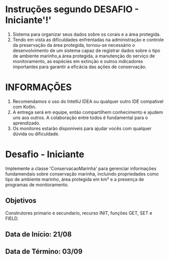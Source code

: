 # Instruções segundo DESAFIO - Iniciante'!'

1. Sistema para organizar seus dados sobre os corais e a área protegida.
2. Tendo em vista as dificuldades enfrentadas na administração e controle da preservação da área protegida, tornou-se necessário o desenvolvimento de um sistema capaz de registrar dados sobre o tipo de ambiente marinho,a área protegida, a manutenção do serviço de monitoramento, as espécies em extinção e outros indicadores importantes para garantir a eficácia das ações de conservação.

# INFORMAÇÕES

1. Recomendamos o uso do IntelliJ IDEA ou qualquer outro IDE compatível com Kotlin.
2. A entrega será em equipe, então compartilhem conhecimento e ajudem uns aos outros. 
   A colaboração entre todos é fundamental para o aprendizado.
3. Os monitores estarão disponíveis para ajudar vocês com qualquer dúvida ou dificuldade.

# Desafio - Iniciante

 <p> Implemente a classe 'ConservacaoMarinha' para gerenciar informações fundamendais sobre conservação marinha, incluindo propriedades como tipo de ambiente marinho, área protegida em km² e a presença de programas de monitoramento.
 
 ## Objetivos
 
 <p>Construtores primario e secundario, recurso INIT, funções GET, SET e FIELD.

## Data de Início: 21/08

## Data de Término: 03/09
